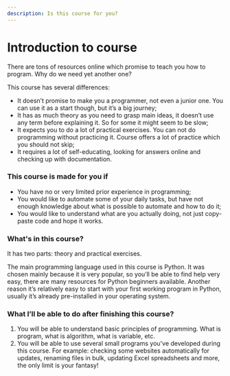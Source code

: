 ```yaml
---
description: Is this course for you?
---
```


# Introduction to course

There are tons of resources online which promise to teach you how to program. Why do we need yet another one?

This course has several differences:

* It doesn’t promise to make you a programmer, not even a junior one. You can use it as a start though, but it’s a big journey;
* It has as much theory as you need to grasp main ideas, it doesn’t use any term before explaining it. So for some it might seem to be slow;
* It expects you to do a lot of practical exercises. You can not do programming without practicing it. Course offers a lot of practice which you should not skip;
* It requires a lot of self-educating, looking for answers online and checking up with documentation.

### This course is made for you if

* You have no or very limited prior experience in programming;
* You would like to automate some of your daily tasks, but have not enough knowledge about what is possible to automate and how to do it;
* You would like to understand what are you actually doing, not just copy-paste code and hope it works.

### What's in this course?

It has two parts: theory and practical exercises. 

The main programming language used in this course is Python. It was chosen mainly because it is very popular, so you’ll be able to find help very easy, there are many resources for Python beginners available. Another reason it’s relatively easy to start with your first working program in Python, usually it’s already pre-installed in your operating system.

### What I’ll be able to do after finishing this course?

1. You will be able to understand basic principles of programming. What is program, what is algorithm, what is variable, etc.
2. You will be able to use several small programs you've developed during this course. For example: checking some websites automatically for updates, renaming files in bulk, updating Excel spreadsheets and more, the only limit is your fantasy!







 



